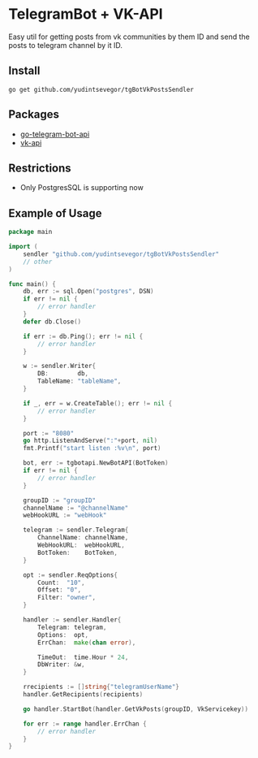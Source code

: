# TelegramBot + VK-API
Easy util for getting posts from vk communities by them ID and send the posts to telegram channel by it ID.

## Install
`go get github.com/yudintsevegor/tgBotVkPostsSendler`

## Packages
* [go-telegram-bot-api](gopkg.in/telegram-bot-api.v4)
* [vk-api](https://vk.com/dev/)

## Restrictions
* Only PostgresSQL is supporting now

## Example of Usage
``` go
package main

import (
	sendler "github.com/yudintsevegor/tgBotVkPostsSendler"
	// other
)

func main() {
	db, err := sql.Open("postgres", DSN)
	if err != nil {
		// error handler
	}
	defer db.Close()

	if err := db.Ping(); err != nil {
		// error handler
	}

	w := sendler.Writer{
		DB:        db,
		TableName: "tableName",
	}

	if _, err = w.CreateTable(); err != nil {
		// error handler
	}

	port := "8080"
	go http.ListenAndServe(":"+port, nil)
	fmt.Printf("start listen :%v\n", port)

	bot, err := tgbotapi.NewBotAPI(BotToken)
	if err != nil {
		// error handler
	}

	groupID := "groupID"
	channelName := "@channelName"
	webHookURL := "webHook"

	telegram := sendler.Telegram{
		ChannelName: channelName,
		WebHookURL:  webHookURL,
		BotToken:    BotToken,
	}

	opt := sendler.ReqOptions{
		Count:  "10",
		Offset: "0",
		Filter: "owner",
	}

	handler := sendler.Handler{
		Telegram: telegram,
		Options:  opt,
		ErrChan:  make(chan error),

		TimeOut:  time.Hour * 24,
		DbWriter: &w,
	}

	rrecipients := []string{"telegramUserName"}
	handler.GetRecipients(recipients)

	go handler.StartBot(handler.GetVkPosts(groupID, VkServicekey))

	for err := range handler.ErrChan {
		// error handler
	}
}

```